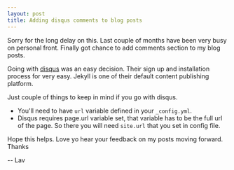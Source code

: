 ```yaml
---
layout: post
title: Adding disqus comments to blog posts
---
```


Sorry for the long delay on this. Last couple of months have been very busy on personal front. Finally got chance to add comments section to my blog posts.

Going with <a href='https://disqus.com' target="_blank">disqus</a> was an easy decision. Their sign up and installation process for very easy. Jekyll is one of their default content publishing platform. 

Just couple of things to keep in mind if you go with disqus. 
* You'll need to have ```url``` variable defined in your ```_config.yml```. 
* Disqus requires page.url variable set, that variable has to be the full url of the page. So there you will need ```site.url``` that you set in config file.

Hope this helps. Love yo hear your feedback on my posts moving forward.
Thanks

-- Lav